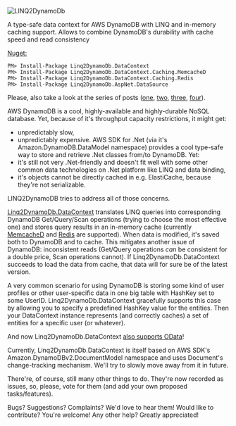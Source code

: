 ![LINQ2DynamoDb](https://raw.githubusercontent.com/scale-tone/linq2dynamodb/master/logo-with-text.png)

A type-safe data context for AWS DynamoDB with LINQ and in-memory caching support. Allows to combine DynamoDB's durability with cache speed and read consistency

[Nuget:](http://www.nuget.org/packages/Linq2DynamoDb.DataContext)
```
PM> Install-Package Linq2DynamoDb.DataContext
PM> Install-Package Linq2DynamoDb.DataContext.Caching.MemcacheD
PM> Install-Package Linq2DynamoDb.DataContext.Caching.Redis
PM> Install-Package Linq2DynamoDb.AspNet.DataSource
```
Please, also take a look at the series of posts ([one](https://scale-tone.github.io/2016/03/13/dynamodb-elasticache-linq2dynamodb-odata-theory), [two](https://scale-tone.github.io/2016/03/17/dynamodb-elasticache-linq2dynamodb-odata-practice), [three](https://scale-tone.github.io/2016/03/19/dynamodb-elasticache-linq2dynamodb-ionic-practice), [four](https://scale-tone.github.io/2017/04/13/dynamodb-webapi-odata-practice)).

AWS DynamoDB is a cool, highly-available and highly-durable NoSQL database. Yet, because of it's throughput capacity restrictions, it might get:
* unpredictably slow,
* unpredictably expensive.
AWS SDK for .Net (via it's Amazon.DynamoDB.DataModel namespace) provides a cool type-safe way to store and retrieve .Net classes from/to DynamoDB. Yet:
* it's still not very .Net-friendly and doesn't fit well with some other common data technologies on .Net platform like LINQ and data binding,
* it's objects cannot be directly cached in e.g. ElastiCache, because they're not serializable.

LINQ2DynamoDB tries to address all of those concerns. 

[Linq2DynamoDb.DataContext](https://github.com/scale-tone/linq2dynamodb/blob/master/Sources/Linq2DynamoDb.DataContext/DataContext.cs) translates LINQ queries into corresponding DynamoDB Get/Query/Scan operations (trying to choose the most effective one) and stores query results in an in-memory cache (currently [MemcacheD](https://github.com/scale-tone/linq2dynamodb/tree/master/Sources/Linq2DynamoDb.DataContext.Caching.MemcacheD) and [Redis](https://github.com/scale-tone/linq2dynamodb/tree/master/Sources/Linq2DynamoDb.DataContext.Caching.Redis) are supported). When data is modified, it's saved both to DynamoDB and to cache. This mitigates another issue of DynamoDB: inconsistent reads (Get/Query operations *can* be consistent for a double price, Scan operations cannot). If Linq2DynamoDb.DataContext succeeds to load the data from cache, that data will for sure be of the latest version.

A very common scenario for using DynamoDB is storing some kind of user profiles or other user-specific data in one big table with HashKey set to some UserID. Linq2DynamoDb.DataContext gracefully supports this case by allowing you to specify a predefined HashKey value for the entities. Then your DataContext instance represents (and correctly caches) a set of entities for a specific user (or whatever).

And now Linq2DynamoDb.DataContext [also supports OData](https://scale-tone.github.io/2017/04/13/dynamodb-webapi-odata-practice)!

Currently, Linq2DynamoDb.DataContext is itself based on AWS SDK's Amazon.DynamoDBv2.DocumentModel namespace and uses Document's change-tracking mechanism. We'll try to slowly move away from it in future.

There're, of course, still many other things to do. They're now recorded as issues, so, please, vote for them (and add your own proposed tasks/features).

Bugs? Suggestions? Complaints? We'd love to hear them!
Would like to contribute? You're welcome!
Any other help? Greatly appreciated!

